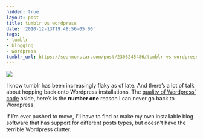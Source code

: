 ```yaml
---
hidden: true
layout: post
title: tumblr vs wordpress
date: '2010-12-13T19:48:56-05:00'
tags:
- tumblr
- blogging
- wordpress
tumblr_url: https://seanmonstar.com/post/2306245486/tumblr-vs-wordpress
---
```

 ![](https://64.media.tumblr.com/tumblr_lde60himRj1qzhan1o1_1280.jpg)  

I know tumblr has been increasingly flaky as of late. And there’s a lot of talk about hopping back onto Wordpress installations. The [quality of Wordpress’ code](http://twitter.com/#!/joestump/status/7466699872) aside, here’s is the **number one** reason I can never go back to Wordpress.

If I’m ever pushed to move, I’ll have to find or make my own installable blog software that has support for different posts types, but doesn’t have the terrible Wordpress clutter.

